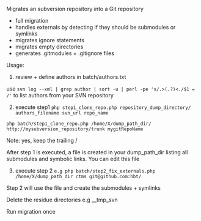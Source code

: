 Migrates an subversion repository into a Git repository



- full migration
- handles externals by detecting if they should be submodules or symlinks
- migrates ignore statements
- migrates empty directories 
- generates .gitmodules + .gitignore files



Usage:


1. review + define authors in batch/authors.txt

use `svn log --xml | grep author | sort -u | perl -pe 's/.>(.?)<./$1 = /'` to list authors from your SVN repository


2. execute step1
`php step1_clone_repo.php repository_dump_directory/ authors_filename svn_url repo_name`


`php batch/step1_clone_repo.php /home/X/dump_path_dir/ http://mysubversion_repository/trunk mygitRepoName`


Note: yes, keep the trailing / 


After step 1 is executed, a file is created in your dump_path_dir listing all submodules and symbolic links. You can edit this file



3. execute step 2
`e.g php batch/step2_fix_externals.php /home/X/dump_path_dir ctms git@github.com:hbt/`


Step 2 will use the file and create the submodules + symlinks



Delete the residue directories e.g __tmp_svn



Run migration once
